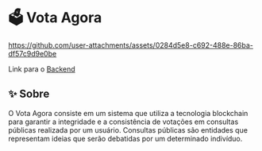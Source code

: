 
# 🗳️ Vota Agora

https://github.com/user-attachments/assets/0284d5e8-c692-488e-86ba-df57c9d9e0be

Link para o [Backend](https://github.com/GNobroga/vota-agora)

## ✨ Sobre

O Vota Agora consiste em um sistema que utiliza a tecnologia blockchain para garantir a integridade e a consistência de votações em consultas públicas realizada por um usuário. Consultas públicas são entidades que representam ideias que serão debatidas por um determinado indivíduo.
